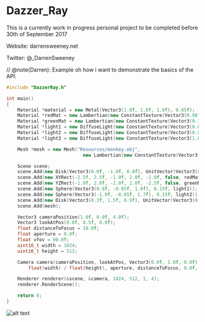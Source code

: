 # Dazzer_Ray

This is a currently work in progress personal project to be completed before 30th of September 2017

Website: darrensweeney.net

Twitter: @_DarrenSweeney

// @note(Darren): Example oh how i want to demonstrate the basics of the API.

```cpp
#include "DazzerRay.h"

int main()
{
	Material *material = new Metal(Vector3(1.0f, 1.0f, 1.0f), 0.65f);
	Material *redMat = new Lambertian(new ConstantTexture(Vector3(0.96f, 0.1f, 0.1f)));
	Material *greenMat = new Lambertian(new ConstantTexture(Vector3(0.1f, 0.96f, 0.1f)));
	Material *light1 = new DiffuseLight(new ConstantTexture(Vector3(0.65f, 0.5f, 0.15f)));
	Material *light2 = new DiffuseLight(new ConstantTexture(Vector3(0.85f, 0.12f, 0.35f)));
	Material *light3 = new DiffuseLight(new ConstantTexture(Vector3(1.0f, 1.0f, 1.0f)));

	Mesh *mesh = new Mesh("Resources/monkey.obj", 
                            new Lambertian(new ConstantTexture(Vector3(0.47f, 0.18f, 0.34f))));

	Scene scene;
	scene.Add(new Disk(Vector3(0.0f, -1.0f, 0.0f), UnitVector(Vector3(0.0f, 1.0f, 0.0f)), 4.0f, material));
	scene.Add(new XYRect(-2.5f, 2.5f, -1.0f, 2.0f, -1.0f, false, redMat));
	scene.Add(new YZRect(-1.0f, 2.0f, -2.0f, 2.0f, -2.5f, false, greenMat));
	scene.Add(new Sphere(Vector3(0.8f, -0.85f, 1.0f), 0.15f, light1));
	scene.Add(new Sphere(Vector3(-1.0f, -0.85f, 1.7f), 0.15f, light2));
	scene.Add(new Disk(Vector3(0.3f, 1.5f, 0.9f), UnitVector(Vector3(0.0f, 1.0f, 0.0f)), 0.75f, light3));
	scene.Add(mesh);

	Vector3 cameraPosition(1.0f, 0.0f, 4.0f);
	Vector3 lookAtPos(0.0f, 0.5f, 0.0f);
	float distanceToFocus = 10.0f;
	float aperture = 0.0f;
	float vfov = 90.0f;
	uint16_t width = 1024;
	uint16_t height = 512;

	Camera camera(cameraPosition, lookAtPos, Vector3(0.0f, 1.0f, 0.0f), vfov,
		float(width) / float(height), aperture, distanceToFocus, 0.0f, 1.0f);

	Renderer renderer(&scene, &camera, 1024, 512, 1, 4);
	renderer.RenderScene();

	return 0;
}
```

![alt text](https://dsweeneyblog.files.wordpress.com/2017/09/moneky.png)
